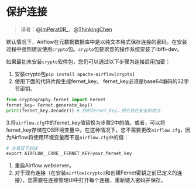 # 保护连接

> 译者：[@ImPerat0R\_](https://github.com/tssujt)、[@ThinkingChen](https://github.com/cdmikechen)

默认情况下，Airflow在元数据数据库中是以纯文本格式保存连接的密码。在安装过程中强烈建议使用`crypto`包。`crypto`包要求您的操作系统安装了libffi-dev。

如果最初未安装`crypto`软件包，您仍可以通过以下步骤为连接启用加密：

1. 安装crypto包`pip install apache-airflow[crypto]`
2. 使用下面的代码片段生成fernet_key。 fernet_key必须是base64编码的32字节密钥。

```py
from cryptography.fernet import Fernet
fernet_key= Fernet.generate_key()
print(fernet_key.decode()) # 你的fernet_key，把它放在安全的地方
```

3.将`airflow.cfg`中的fernet_key值替换为步骤2中的值。或者，可以将fernet_key存储在OS环境变量中。在这种情况下，您不需要更改`airflow.cfg`，因为Airflow将使用环境变量而不是`airflow.cfg`中的值：

```py
# 注意双下划线
export AIRFLOW__CORE__FERNET_KEY=your_fernet_key
```

1. 重启Airflow webserver。
2. 对于现有连接（在安装`airflow[crypto]`和创建Fernet密钥之前已定义的连接），您需要在连接管理UI中打开每个连接，重新键入密码并保存。
